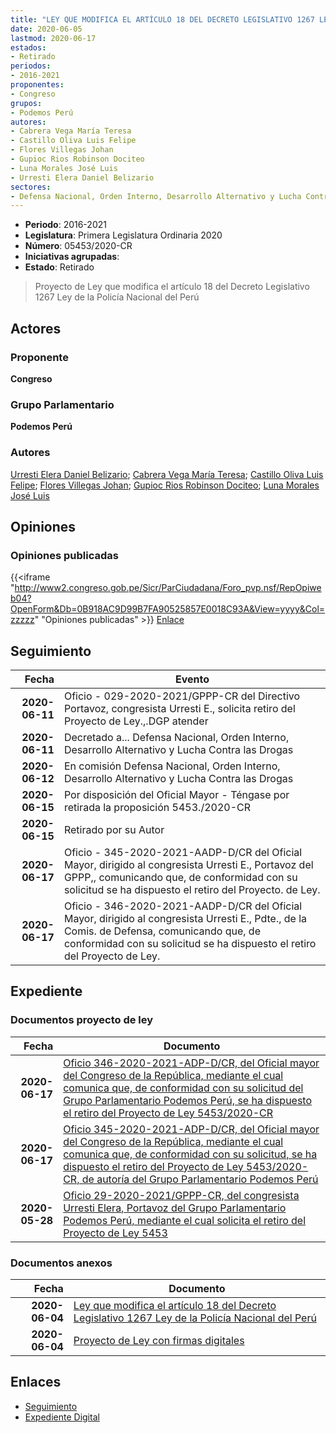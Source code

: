 ```yaml
---
title: "LEY QUE MODIFICA EL ARTÍCULO 18 DEL DECRETO LEGISLATIVO 1267 LEY DE LA POLICÍA NACIONAL DEL PERÚ"
date: 2020-06-05
lastmod: 2020-06-17
estados:
- Retirado
periodos:
- 2016-2021
proponentes:
- Congreso
grupos:
- Podemos Perú
autores:
- Cabrera Vega María Teresa
- Castillo Oliva Luis Felipe
- Flores Villegas Johan
- Gupioc Rios Robinson Dociteo
- Luna Morales José Luis
- Urresti Elera Daniel Belizario
sectores:
- Defensa Nacional, Orden Interno, Desarrollo Alternativo y Lucha Contra las Drogas
---
```

- **Periodo**: 2016-2021
- **Legislatura**: Primera Legislatura Ordinaria 2020
- **Número**: 05453/2020-CR
- **Iniciativas agrupadas**: 
- **Estado**: Retirado

> Proyecto de Ley que modifica el artículo 18 del Decreto Legislativo 1267 Ley de la Policía Nacional del Perú


## Actores

### Proponente

**Congreso**

### Grupo Parlamentario

**Podemos Perú**

### Autores

[Urresti Elera Daniel Belizario](mailto:mailto:durresti@congreso.gob.pe); [Cabrera Vega María Teresa](mailto:mailto:mcabrera@congreso.gob.pe); [Castillo Oliva Luis Felipe](mailto:mailto:lcastilloo@congreso.gob.pe); [Flores Villegas Johan](mailto:mailto:jfloresv@congreso.gob.pe); [Gupioc Rios Robinson Dociteo](mailto:mailto:rgupioc@congreso.gob.pe); [Luna Morales José Luis](mailto:mailto:jlunam@congreso.gob.pe)

## Opiniones

### Opiniones publicadas

{{<iframe "http://www2.congreso.gob.pe/Sicr/ParCiudadana/Foro_pvp.nsf/RepOpiweb04?OpenForm&Db=0B918AC9D99B7FA90525857E0018C93A&View=yyyy&Col=zzzzz" "Opiniones publicadas" >}}
[Enlace](http://www2.congreso.gob.pe/Sicr/ParCiudadana/Foro_pvp.nsf/RepOpiweb04?OpenForm&Db=0B918AC9D99B7FA90525857E0018C93A&View=yyyy&Col=zzzzz)


## Seguimiento

| Fecha | Evento |
|------:|--------|
| **2020-06-11** | Oficio - 029-2020-2021/GPPP-CR del Directivo Portavoz, congresista Urresti E., solicita retiro del Proyecto de Ley.,.DGP atender |
| **2020-06-11** | Decretado a... Defensa Nacional, Orden Interno, Desarrollo Alternativo y Lucha Contra las Drogas |
| **2020-06-12** | En comisión Defensa Nacional, Orden Interno, Desarrollo Alternativo y Lucha Contra las Drogas |
| **2020-06-15** | Por disposición del Oficial Mayor - Téngase por retirada la proposición 5453./2020-CR |
| **2020-06-15** | Retirado por su Autor |
| **2020-06-17** | Oficio - 345-2020-2021-AADP-D/CR del Oficial Mayor, dirigido al congresista Urresti E., Portavoz del GPPP,, comunicando que, de conformidad con su solicitud se ha dispuesto el retiro del Proyecto. de Ley. |
| **2020-06-17** | Oficio - 346-2020-2021-AADP-D/CR del Oficial Mayor, dirigido al congresista Urresti E., Pdte., de la Comis. de Defensa, comunicando que, de conformidad con su solicitud se ha dispuesto el retiro del Proyecto de Ley. |

## Expediente

### Documentos proyecto de ley

| Fecha | Documento |
|------:|-----------|
| **2020-06-17** | [Oficio 346-2020-2021-ADP-D/CR, del Oficial mayor del Congreso de la República, mediante el cual comunica que, de conformidad con su solicitud del Grupo Parlamentario Podemos Perú, se ha dispuesto el retiro del Proyecto de Ley 5453/2020-CR](http://www.leyes.congreso.gob.pe/Documentos/2016_2021/Oficios/Oficialia_Mayor/OFICIO-346-2020-2021-ADP-D-CR.pdf) |
| **2020-06-17** | [Oficio 345-2020-2021-ADP-D/CR, del Oficial mayor del Congreso de la República, mediante el cual comunica que, de conformidad con su solicitud, se ha dispuesto el retiro del Proyecto de Ley 5453/2020-CR, de autoría del Grupo Parlamentario Podemos Perú](http://www.leyes.congreso.gob.pe/Documentos/2016_2021/Oficios/Oficialia_Mayor/OFICIO-345-2020-2021-ADP-D-CR.pdf) |
| **2020-05-28** | [Oficio 29-2020-2021/GPPP-CR, del congresista Urresti Elera, Portavoz del Grupo Parlamentario Podemos Perú, mediante el cual solicita el retiro del Proyecto de Ley 5453](http://www.leyes.congreso.gob.pe/Documentos/2016_2021/Oficios/Grupos_Parlamentarios/OFICIO-29-2020_2021-GPPP-CR.pdf) |

### Documentos anexos

| Fecha | Documento |
|------:|-----------|
| **2020-06-04** | [Ley que modifica el artículo 18 del Decreto Legislativo 1267 Ley de la Policía Nacional del Perú](http://www.leyes.congreso.gob.pe/Documentos/2016_2021/Proyectos_de_Ley_y_de_Resoluciones_Legislativas/PL05453-20200604.pdf) |
| **2020-06-04** | [Proyecto de Ley con firmas digitales](http://www.leyes.congreso.gob.pe/Documentos/2016_2021/Proyectos_de_Ley_y_de_Resoluciones_Legislativas/Proyectos_Firmas_digitales/PL05453.pdf) |

## Enlaces

- [Seguimiento](http://www2.congreso.gob.pe/Sicr/TraDocEstProc/CLProLey2016.nsf/f7fff46988ca05b1052578e100829cc7/e4f9bf8151012c2f0525857e0020289e?OpenDocument)
- [Expediente Digital](http://www2.congreso.gob.pe/Sicr/TraDocEstProc/Expvirt_2011.nsf/visbusqptramdoc1621/05453?opendocument)

